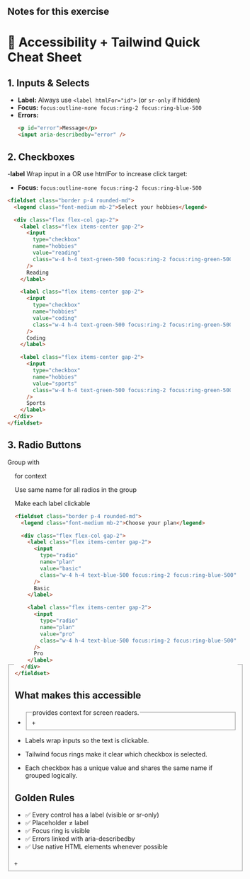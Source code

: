 ## Notes for this exercise

# 🧠 Accessibility + Tailwind Quick Cheat Sheet

## 1. Inputs & Selects

- **Label:** Always use `<label htmlFor="id">` (or `sr-only` if hidden)
- **Focus:** `focus:outline-none focus:ring-2 focus:ring-blue-500`
- **Errors:**
  ```html
  <p id="error">Message</p>
  <input aria-describedby="error" />
  ```

## 2. Checkboxes

-**label** Wrap input in a <label> OR use htmlFor to increase click target:

- **Focus:** `focus:outline-none focus:ring-2 focus:ring-blue-500`

```html
<fieldset class="border p-4 rounded-md">
  <legend class="font-medium mb-2">Select your hobbies</legend>

  <div class="flex flex-col gap-2">
    <label class="flex items-center gap-2">
      <input
        type="checkbox"
        name="hobbies"
        value="reading"
        class="w-4 h-4 text-green-500 focus:ring-2 focus:ring-green-500"
      />
      Reading
    </label>

    <label class="flex items-center gap-2">
      <input
        type="checkbox"
        name="hobbies"
        value="coding"
        class="w-4 h-4 text-green-500 focus:ring-2 focus:ring-green-500"
      />
      Coding
    </label>

    <label class="flex items-center gap-2">
      <input
        type="checkbox"
        name="hobbies"
        value="sports"
        class="w-4 h-4 text-green-500 focus:ring-2 focus:ring-green-500"
      />
      Sports
    </label>
  </div>
</fieldset>
```

## 3. Radio Buttons

Group with <fieldset> + <legend> for context

Use same name for all radios in the group

Make each label clickable

```html
<fieldset class="border p-4 rounded-md">
  <legend class="font-medium mb-2">Choose your plan</legend>

  <div class="flex flex-col gap-2">
    <label class="flex items-center gap-2">
      <input
        type="radio"
        name="plan"
        value="basic"
        class="w-4 h-4 text-blue-500 focus:ring-2 focus:ring-blue-500"
      />
      Basic
    </label>

    <label class="flex items-center gap-2">
      <input
        type="radio"
        name="plan"
        value="pro"
        class="w-4 h-4 text-blue-500 focus:ring-2 focus:ring-blue-500"
      />
      Pro
    </label>
  </div>
</fieldset>
```

## What makes this accessible

- <fieldset> + <legend> provides context for screen readers.

- Labels wrap inputs so the text is clickable.

- Tailwind focus rings make it clear which checkbox is selected.

- Each checkbox has a unique value and shares the same name if grouped logically.

## Golden Rules

- ✅ Every control has a label (visible or sr-only)
- ✅ Placeholder ≠ label
- ✅ Focus ring is visible
- ✅ Errors linked with aria-describedby
- ✅ Use native HTML elements whenever possible
